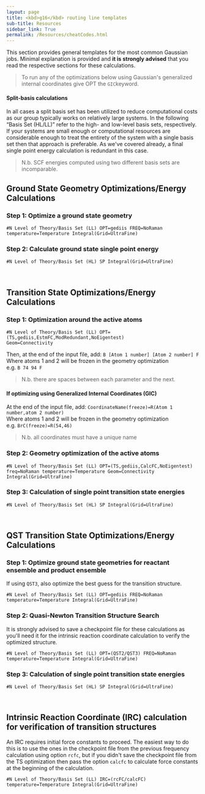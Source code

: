 ```yaml
---
layout: page
title: <kbd>g16</kbd> routing line templates
sub-title: Resources
sidebar_link: True
permalink: /Resources/cheatCodes.html
---
```

<!-- markdownlint-disable-file MD040 MD024 -->

This section provides general templates for the most common Gaussian jobs. Minimal explanation is provided and **it is strongly advised** that you read the respective sections for these calculations.  

>To run any of the optimizations below using Gaussian's generalized internal coordinates give OPT the `GIC`keyword.

#### Split-basis calculations

In all cases a split basis set has been utilized to reduce computational costs as our group typically works on relatively large systems. In the following “Basis Set (HL/LL)” refer to the high- and low-level basis sets, respectively. If your systems are small enough or computational resources are considerable enough to treat the entirety of the system with a single basis set then that approach is preferable. As we've covered already, a final single point energy calculation is redundant in this case.  

>N.b. SCF energies computed using two different basis sets are incomparable.

## Ground State Geometry Optimizations/Energy Calculations

### Step 1: Optimize a ground state geometry

```
#N Level of Theory/Basis Set (LL) OPT=gediis FREQ=NoRaman 
temperature=Temperature Integral(Grid=UltraFine)
```

### Step 2: Calculate ground state single point energy

```
#N Level of Theory/Basis Set (HL) SP Integral(Grid=UltraFine)
```

<br>

## Transition State Optimizations/Energy Calculations

### Step 1:  Optimization around the active atoms

```
#N Level of Theory/Basis Set (LL) OPT=(TS,gediis,EstmFC,ModRedundant,NoEigentest) 
Geom=Connectivity  
```

Then, at the end of the input file, add: `B [Atom 1 number] [Atom 2 number] F`  
Where atoms 1 and 2 will be frozen in the geometry optimization  
e.g. `B 74 94 F`  
>N.b. there are spaces between each parameter and the next.

#### If optimizing using Generalized Internal Coordinates (GIC)

At the end of the input file, add: `CoordinateName(freeze)=R(Atom 1 number,atom 2 number)`  
Where atoms 1 and 2 will be frozen in the geometry optimization  
e.g. `BrC(freeze)=R(54,46)`
>N.b. all coordinates must have a unique name

### Step 2: Geometry optimization of the active atoms

```
#N Level of Theory/Basis Set (LL) OPT=(TS,gediis,CalcFC,NoEigentest) 
freq=NoRaman temperature=Temperature Geom=Connectivity Integral(Grid=UltraFine)
```

### Step 3: Calculation of single point transition state energies

```
#N Level of Theory/Basis Set (HL) SP Integral(Grid=UltraFine)
```

<br>

## QST Transition State Optimizations/Energy Calculations

### Step 1: Optimize ground state geometries for reactant ensemble and product ensemble

If using `QST3`, also optimize the best guess for the transition structure.  

```
#N Level of Theory/Basis Set (LL) OPT=gediis FREQ=NoRaman 
temperature=Temperature Integral(Grid=UltraFine)
```

### Step 2: Quasi-Newton Transition Structure Search

It is strongly advised to save a checkpoint file for these calculations as you'll need it for the intrinsic reaction coordinate calculation to verify the optimized structure.  

```
#N Level of Theory/Basis Set (LL) OPT=(QST2/QST3) FREQ=NoRaman 
temperature=Temperature Integral(Grid=UltraFine)
```

### Step 3: Calculation of single point transition state energies

```
#N Level of Theory/Basis Set (HL) SP Integral(Grid=UltraFine)
```

<br>

## Intrinsic Reaction Coordinate (IRC) calculation for verification of transition structures

An IRC requires initial force constants to proceed. The easiest way to do this is to use the ones in the checkpoint file from the previous frequency calculation using option `rcfc`, but if you didn't save the checkpoint file from the TS optimization then pass the option `calcfc` to calculate force constants at the beginning of the calculation.  

```
#N Level of Theory/Basis Set (LL) IRC=(rcFC/calcFC) 
temperature=Temperature Integral(Grid=UltraFine)
```
